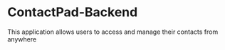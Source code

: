 # ContactPad-Backend
This application allows users to access and manage their contacts from anywhere
